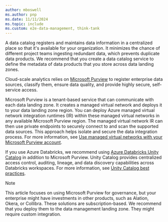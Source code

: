 ```yaml
---
author: mboswell
ms.author: pnp
ms.date: 11/11/2024
ms.topic: include
ms.custom: e2e-data-management, think-tank
---
```


A data catalog registers and maintains data information in a centralized place so that it's available for your organization. It minimizes the chance of different project teams ingesting redundant data, which prevents duplicate data products. We recommend that you create a data catalog service to define the metadata of data products that you store across data landing zones. 

Cloud-scale analytics relies on [Microsoft Purview](/azure/purview/overview) to register enterprise data sources, classify them, ensure data quality, and provide highly secure, self-service access.

Microsoft Purview is a tenant-based service that can communicate with each data landing zone. It creates a managed virtual network and deploys it to your data landing zone region. You can deploy Azure managed virtual network integration runtimes (IR) within these managed virtual networks in any available Microsoft Purview region. The managed virtual network IR can then use private endpoints to securely connect to and scan the supported data sources. This approach helps isolate and secure the data integration process. For more information, see [Use managed virtual networks with your Microsoft Purview account](/purview/catalog-managed-vnet).

If you use Azure Databricks, we recommend using [Azure Databricks Unity Catalog](/azure/databricks/data-governance/unity-catalog/azure-managed-identities) in addition to Microsoft Purview. Unity Catalog provides centralized access control, auditing, lineage, and data discovery capabilities across Databricks workspaces. For more information, see [Unity Catalog best practices](/azure/databricks/data-governance/unity-catalog/best-practices).

> [!NOTE]
> This article focuses on using Microsoft Purview for governance, but your enterprise might have investments in other products, such as Alation, Okera, or Collibra. These solutions are subscription-based. We recommend that you deploy them to the data management landing zone. They might require custom integration.
